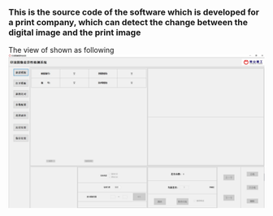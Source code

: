 ### This is the source code of the software which is developed for a print company, which can detect the change between the digital image and the print image  

The view of shown as following
![](show.jpg)